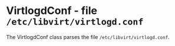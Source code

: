VirtlogdConf - file ``/etc/libvirt/virtlogd.conf``
==================================================

The VirtlogdConf class parses the file ``/etc/libvirt/virtlogd.conf``.